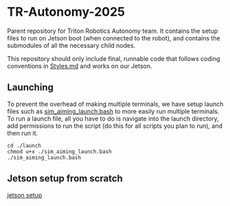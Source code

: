 # TR-Autonomy-2025
Parent repository for Triton Robotics Autonomy team. It contains the setup files to run on Jetson boot (when connected to the robot), and contains the submodules of all the necessary child nodes. 

This repository should only include final, runnable code that follows coding conventions in [Styles.md](./Styles.md) and works on our Jetson.

## Launching
To prevent the overhead of making multiple terminals, we have setup launch files such as [sim_aiming_launch.bash](./launch/sim_aiming_launch.bash) to more easily run multiple terminals. To run a launch file, all you have to do is navigate into the launch directory, add permissions to run the script (do this for all scripts you plan to run), and then run it.
```
cd ./launch
chmod u+x ./sim_aiming_launch.bash
./sim_aiming_launch.bash
```

## Jetson setup from scratch
[jetson setup](.md/jetson_setup.md)
